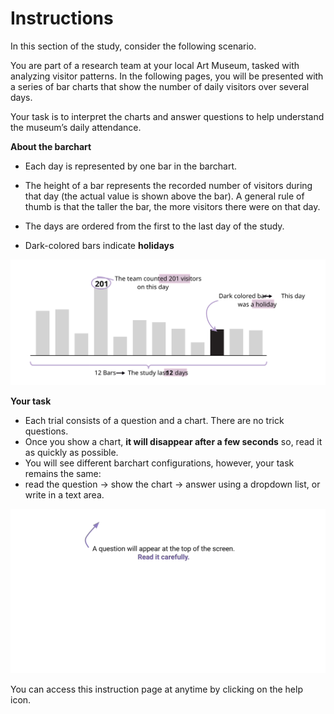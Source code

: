 # Instructions 

In this section of the study, consider the following scenario. 

<div class="hover-box">
You are part of a research team at your local Art Museum, tasked with analyzing visitor patterns.
In the following pages, you will be presented with a series of bar charts that show the number of daily visitors over several days.

Your task is to interpret the charts and answer questions to help understand the museum’s daily attendance. 
</div>


<!-- -------------------------------------------- -->
<div class="highlight-box">
<b> About the barchart </b>
</div>

- Each day is represented by one bar in the barchart.

- The height of a bar represents the recorded number of visitors during that day (the actual value is shown above the bar). A general rule of thumb is that the taller the bar, the more visitors there were on that day.

- The days are ordered from the first to the last day of the study.

- Dark-colored bars indicate **holidays**

![Image of a barchart used in this study](en/intro-bar-bar.svg)

<!-- -------------------------------------------- -->
<div class="highlight-box">
<b> Your task </b>
</div>

- Each trial consists of a question and a chart. There are no trick questions.
- Once you show a chart, **it will disappear after a few seconds** so, read it as quickly as possible. 
- You will see different barchart configurations, however, your task remains the same: 
- read the question → show the chart → answer using a dropdown list, or write in a text area.

![Example of how to answer a question in this study](en/intro-bar-task.gif)

You can access this instruction page at anytime by clicking on the help icon.
<!-- // TODO: add help icon and indicate where it is -->